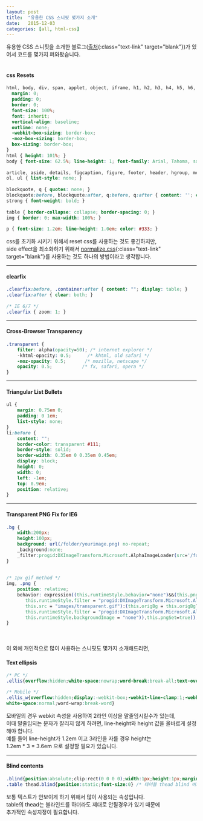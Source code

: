 ```yaml
---
layout: post
title:  "유용한 CSS 스니핏 몇가지 소개"
date:   2015-12-03
categories: [all, html-css]
---
```


유용한 CSS 스니핏을 소개한 블로그([출처](http://www.hongkiat.com/blog/css-snippets-for-designers/){:class="text-link" target="blank"})가 있어서 코드를 몇가지 퍼와봤습니다.<br><br>

#### css Resets

```css
html, body, div, span, applet, object, iframe, h1, h2, h3, h4, h5, h6, p, blockquote, pre, a, abbr, acronym, address, big, cite, code, del, dfn, em, img, ins, kbd, q, s, samp, small, strike, strong, sub, sup, tt, var, b, u, i, center, dl, dt, dd, ol, ul, li, fieldset, form, label, legend, table, caption, tbody, tfoot, thead, tr, th, td, article, aside, canvas, details, embed, figure, figcaption, footer, header, hgroup, menu, nav, output, ruby, section, summary, time, mark, audio, video {
  margin: 0;
  padding: 0;
  border: 0;
  font-size: 100%;
  font: inherit;
  vertical-align: baseline;
  outline: none;
  -webkit-box-sizing: border-box;
  -moz-box-sizing: border-box;
  box-sizing: border-box;
}
html { height: 101%; }
body { font-size: 62.5%; line-height: 1; font-family: Arial, Tahoma, sans-serif; }
 
article, aside, details, figcaption, figure, footer, header, hgroup, menu, nav, section { display: block; }
ol, ul { list-style: none; }
 
blockquote, q { quotes: none; }
blockquote:before, blockquote:after, q:before, q:after { content: ''; content: none; }
strong { font-weight: bold; } 
 
table { border-collapse: collapse; border-spacing: 0; }
img { border: 0; max-width: 100%; }
 
p { font-size: 1.2em; line-height: 1.0em; color: #333; }
```

css를 초기화 시키기 위해서 reset css를 사용하는 것도 좋긴하지만,<br>
side effect을 최소화하기 위해서 [normalize.css](https://github.com/necolas/normalize.css){:class="text-link" target="blank"}를 사용하는 것도 하나의 방법이라고 생각합니다.

---

#### clearfix

```css
.clearfix:before, .container:after { content: ""; display: table; }
.clearfix:after { clear: both; }
 
/* IE 6/7 */
.clearfix { zoom: 1; }
```
---

#### Cross-Browser Transparency

```css
.transparent {
    filter: alpha(opacity=50); /* internet explorer */
    -khtml-opacity: 0.5;      /* khtml, old safari */
    -moz-opacity: 0.5;       /* mozilla, netscape */
    opacity: 0.5;           /* fx, safari, opera */
}
```
---

#### Triangular List Bullets
```css
ul {
    margin: 0.75em 0;
    padding: 0 1em;
    list-style: none;
}
li:before { 
    content: "";
    border-color: transparent #111;
    border-style: solid;
    border-width: 0.35em 0 0.35em 0.45em;
    display: block;
    height: 0;
    width: 0;
    left: -1em;
    top: 0.9em;
    position: relative;
}
```
---

#### Transparent PNG Fix for IE6
```css
.bg {
    width:200px;
    height:100px;
    background: url(/folder/yourimage.png) no-repeat;
    _background:none;
    _filter:progid:DXImageTransform.Microsoft.AlphaImageLoader(src='/folder/yourimage.png',sizingMethod='crop');
}
 
 
/* 1px gif method */
img, .png {
    position: relative;
    behavior: expression((this.runtimeStyle.behavior="none")&&(this.pngSet?this.pngSet=true:(this.nodeName == "IMG" && this.src.toLowerCase().indexOf('.png')>-1?(this.runtimeStyle.backgroundImage = "none",
       this.runtimeStyle.filter = "progid:DXImageTransform.Microsoft.AlphaImageLoader(src='" + this.src + "', sizingMethod='image')",
       this.src = "images/transparent.gif"):(this.origBg = this.origBg? this.origBg :this.currentStyle.backgroundImage.toString().replace('url("','').replace('")',''),
       this.runtimeStyle.filter = "progid:DXImageTransform.Microsoft.AlphaImageLoader(src='" + this.origBg + "', sizingMethod='crop')",
       this.runtimeStyle.backgroundImage = "none")),this.pngSet=true));
}
```
<br><br>
이 외에 개인적으로 많이 사용하는 스니핏도 몇가지 소개해드리면,<br>

#### Text ellipsis
```css
/* PC */
.ellis{overflow:hidden;white-space:nowrap;word-break:break-all;text-overflow:ellipsis}

/* Mobile */
.ellis_w{overflow:hidden;display:-webkit-box;-webkit-line-clamp:1;-webkit-box-orient:vertical;
white-space:normal;word-wrap:break-word}
```

모바일의 경우 webkit 속성을 사용하여 2라인 이상을 말줄임시킬수가 있는데,<br>
이때 말줄임되는 문자가 잘리지 않게 하려면, line-height와 height 값을 올바르게 설정해야 합니다.<br>
예를 들어 line-height가 1.2em 이고 3라인을 자를 경우 height는<br>
1.2em * 3 = 3.6em 으로 설정할 필요가 있습니다.<br>

---

#### Blind contents
```css
.blind{position:absolute;clip:rect(0 0 0 0);width:1px;height:1px;margin:-1px;overflow:hidden}
.table thead.blind{position:static;font-size:0} /* 테이블 thead blind 버그해결 */
```

보통 텍스트가 안보이게 하기 위해서 많이 사용되는 속성입니다.<br>
table의 thead는 블라인드를 하더라도 제대로 안될경우가 있기 때문에<br>
추가적인 속성지정이 필요합니다.
